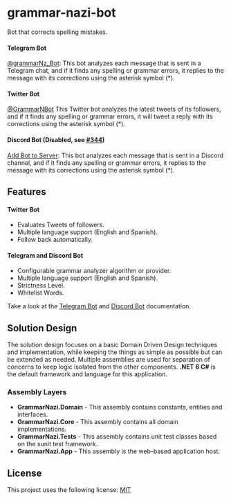 # grammar-nazi-bot
Bot that corrects spelling mistakes.

#### Telegram Bot
[@grammarNz_Bot](https://t.me/grammarNz_Bot): This bot analyzes each message that is sent in a Telegram chat, and if it finds any spelling or grammar errors, it replies to the message with its corrections using the asterisk symbol (*).

#### Twitter Bot
[@GrammarNBot](https://twitter.com/GrammarNBot) This Twitter bot analyzes the latest tweets of its followers, and if it finds any spelling or grammar errors, it will tweet a reply with its corrections using the asterisk symbol (*).

#### Discord Bot (Disabled, see [#344](https://github.com/nminaya/grammar-nazi-bot/issues/344))
[Add Bot to Server](https://discord.com/oauth2/authorize?client_id=800422872770150431&permissions=523328&scope=bot): This bot analyzes each message that is sent in a Discord channel, and if it finds any spelling or grammar errors, it replies to the message with its corrections using the asterisk symbol (*).

## Features
#### Twitter Bot
- Evaluates Tweets of followers.
- Multiple language support (English and Spanish).
- Follow back automatically.
#### Telegram and Discord Bot
- Configurable grammar analyzer algorithm or provider.
- Multiple language support (English and Spanish).
- Strictness Level.
- Whitelist Words.

Take a look at the [Telegram Bot](https://github.com/nminaya/grammar-nazi-bot/wiki/GrammarNazi-Telegram-Bot) and [Discord Bot](https://github.com/nminaya/grammar-nazi-bot/wiki/GrammarNazi-Discord-Bot) documentation.

## Solution Design
The solution design focuses on a basic Domain Driven Design techniques and implementation, while keeping the things as simple as possible but can be extended as needed. Multiple assemblies are used for separation of concerns to keep logic isolated from the other components. **.NET 6 C#** is the default framework and language for this application.

### Assembly Layers
-   **GrammarNazi.Domain**  - This assembly contains constants, entities and interfaces.
-   **GrammarNazi.Core**  - This assembly contains all domain implementations.
-   **GrammarNazi.Tests**  - This assembly contains unit test classes based on the xunit test framework.
-   **GrammarNazi.App**  - This assembly is the web-based application host.

## License

This project uses the following license: [MIT](LICENSE)
